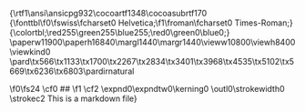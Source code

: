 {\rtf1\ansi\ansicpg932\cocoartf1348\cocoasubrtf170
{\fonttbl\f0\fswiss\fcharset0 Helvetica;\f1\froman\fcharset0 Times-Roman;}
{\colortbl;\red255\green255\blue255;\red0\green0\blue0;}
\paperw11900\paperh16840\margl1440\margr1440\vieww10800\viewh8400\viewkind0
\pard\tx566\tx1133\tx1700\tx2267\tx2834\tx3401\tx3968\tx4535\tx5102\tx5669\tx6236\tx6803\pardirnatural

\f0\fs24 \cf0 ## 
\f1 \cf2 \expnd0\expndtw0\kerning0
\outl0\strokewidth0 \strokec2 This is a markdown file}